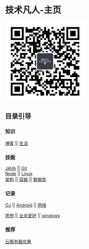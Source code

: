 # 技术凡人-主页

![logo](./.vuepress/public/weixinqr.png)

## 目录引导

### 知识

[博客](./博客/index.md) || [生活](./生活/index.md)

### 技能

 [JAVA](./Java/index.md) || [Git](./Git/index.md)  
 [Node](./Node/index.md) || [Linux](./Linux/index.md)  
 [架构](./架构/index.md) ||   [容器](./容器/index.md)  ||  [数据库](./数据库/index.md)  
### 记录

[OJ](./OJ/index.md) ||
[Android](./Android/index.md)  || [网络](./网络/index.md)

[思想](./思想政治/index.md) || 
 [业余爱好](./业余/index.md) || [windows](./windows/index.md)

### 推荐

 [云服务器优惠](./AFFMAN/index.md)
